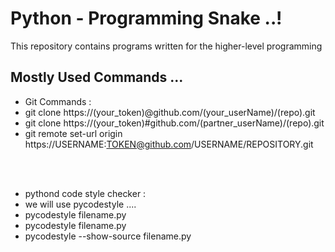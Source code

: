 # Python - Programming Snake ..!

This repository contains programs written for the higher-level programming

## Mostly Used Commands ...
- Git Commands :
- git clone https://(your_token)@github.com/(your_userName)/(repo).git
- git clone https://(your_token)#github.com/(partner_userName)/(repo).git
- git remote set-url origin https://USERNAME:TOKEN@github.com/USERNAME/REPOSITORY.git

<br> <br>

- pythond code style checker :
- we will use pycodestyle ....
- pycodestyle filename.py
- pycodestyle filename.py
- pycodestyle --show-source filename.py



